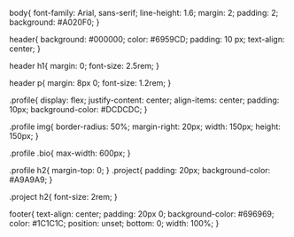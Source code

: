 body{
    font-family: Arial, sans-serif;
    line-height: 1.6;
    margin: 2;
    padding: 2;
    background: #A020F0;
}

header{
    background: #000000;
    color: #6959CD;
    padding: 10 px;
    text-align: center;
}

header h1{
    margin: 0;
    font-size: 2.5rem;
}

header p{
    margin: 8px 0;
    font-size: 1.2rem;
}

.profile{
    display: flex;
    justify-content: center;
    align-items: center;
    padding: 10px;
    background-color: #DCDCDC;
}

.profile img{
    border-radius: 50%;
    margin-right: 20px;
    width: 150px;
    height: 150px;
}

.profile .bio{
    max-width: 600px;
}

.profile h2{
    margin-top: 0;
}
.project{
    padding: 20px;
    background-color: #A9A9A9;
}

.project h2{
    font-size: 2rem;
}

footer{
    text-align: center;
    padding: 20px 0;
    background-color: #696969;
    color: #1C1C1C;
    position: unset;
    bottom: 0;
    width: 100%;
}
